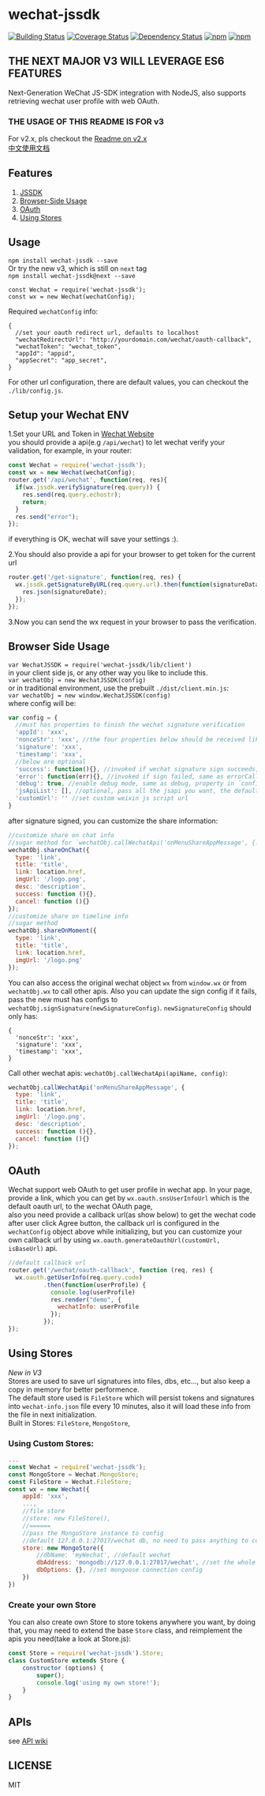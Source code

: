 # wechat-jssdk
[![Building Status](https://travis-ci.org/JasonBoy/wechat-jssdk.svg?branch=master)](https://travis-ci.org/JasonBoy/wechat-jssdk)
[![Coverage Status](https://coveralls.io/repos/github/JasonBoy/wechat-jssdk/badge.svg?branch=master)](https://coveralls.io/github/JasonBoy/wechat-jssdk?branch=master)
[![Dependency Status](https://david-dm.org/JasonBoy/wechat-jssdk.svg)](https://david-dm.org/JasonBoy/wechat-jssdk)
[![npm](https://img.shields.io/npm/v/wechat-jssdk.svg)](https://www.npmjs.com/package/wechat-jssdk)
[![npm](https://img.shields.io/npm/l/wechat-jssdk.svg)](https://www.npmjs.com/package/wechat-jssdk)

## THE NEXT MAJOR V3 WILL LEVERAGE ES6 FEATURES

Next-Generation WeChat JS-SDK integration with NodeJS, also supports retrieving wechat user profile with web OAuth.  
### THE USAGE OF THIS README IS FOR v3
For v2.x, pls checkout the [Readme on v2.x](https://github.com/JasonBoy/wechat-jssdk/tree/2.x)  
[中文使用文档](https://github.com/JasonBoy/wechat-jssdk/wiki/%E4%B8%AD%E6%96%87%E4%BD%BF%E7%94%A8%E6%96%87%E6%A1%A3)

## Features

  1. [JSSDK](#setup-your-wechat-env)
  1. [Browser-Side Usage](#browser-side-usage)
  1. [OAuth](#oauth)
  1. [Using Stores](#using-stores)

## Usage
`npm install wechat-jssdk --save`  
Or try the new v3, which is still on `next` tag  
`npm install wechat-jssdk@next --save`  


```
const Wechat = require('wechat-jssdk');
const wx = new Wechat(wechatConfig);
```

Required `wechatConfig` info:  

```
{
  //set your oauth redirect url, defaults to localhost
  "wechatRedirectUrl": "http://yourdomain.com/wechat/oauth-callback",
  "wechatToken": "wechat_token",
  "appId": "appid",
  "appSecret": "app_secret",
}
```

For other url configuration, there are default values, you can checkout the `./lib/config.js`.

## Setup your Wechat ENV  
1.Set your URL and Token in [Wechat Website](https://mp.weixin.qq.com)  
  you should provide a api(e.g `/api/wechat`) to let wechat verify your validation,
  for example, in your router:

  ```javascript
  const Wechat = require('wechat-jssdk');
  const wx = new Wechat(wechatConfig);
  router.get('/api/wechat', function(req, res){
    if(wx.jssdk.verifySignature(req.query)) {
      res.send(req.query.echostr);
      return;
    }
    res.send("error");
  });
  ```
  if everything is OK, wechat will save your settings :).

2.You should also provide a api for your browser to get token for the current url  

  ```javascript
  router.get('/get-signature', function(req, res) {
    wx.jssdk.getSignatureByURL(req.query.url).then(function(signatureData) {
      res.json(signatureDate);
    });  
  });
  ```
3.Now you can send the wx request in your browser to pass the verification.


## Browser Side Usage
`var WechatJSSDK = require('wechat-jssdk/lib/client')`  
in your client side js, or any other way you like to include this.  
`var wechatObj = new WechatJSSDK(config)`  
or in traditional environment, use the prebuilt `./dist/client.min.js`:  
`var wechatObj = new window.WechatJSSDK(config)`  
where config will be:

```javascript
var config = {
  //must has properties to finish the wechat signature verification
  'appId': 'xxx',
  'nonceStr': 'xxx', //the four properties below should be received like api '/get-signature' above
  'signature': 'xxx',
  'timestamp': 'xxx',
  //below are optional
  'success': function(){}, //invoked if wechat signature sign succeeds, same as successCallback
  'error': function(err){}, //invoked if sign failed, same as errorCallback
  'debug': true, //enable debug mode, same as debug, property in `config` object has higher priority
  'jsApiList': [], //optional, pass all the jsapi you want, the default will be ['onMenuShareTimeline', 'onMenuShareAppMessage']
  'customUrl': '' //set custom weixin js script url
}
```
after signature signed, you can customize the share information:  

```javascript
//customize share on chat info
//sugar method for `wechatObj.callWechatApi('onMenuShareAppMessage', {...})`
wechatObj.shareOnChat({
  type: 'link',
  title: 'title',
  link: location.href,
  imgUrl: '/logo.png',
  desc: 'description',
  success: function (){},
  cancel: function (){}
});
//customize share on timeline info
//sugar method
wechatObj.shareOnMoment({
  type: 'link',
  title: 'title',
  link: location.href,
  imgUrl: '/logo.png'
});
```
You can also access the original wechat object `wx` from `window.wx` or from `wechatObj.wx` to call other apis.
Also you can update the sign config if it fails, pass the new must has configs to `wechatObj.signSignature(newSignatureConfig)`.
`newSignatureConfig` should only has:
```
{
  'nonceStr': 'xxx',
  'signature': 'xxx',
  'timestamp': 'xxx',
}
```

Call other wechat apis: `wechatObj.callWechatApi(apiName, config)`:

```javascript
wechatObj.callWechatApi('onMenuShareAppMessage', {
  type: 'link',
  title: 'title',
  link: location.href,
  imgUrl: '/logo.png',
  desc: 'description',
  success: function (){},
  cancel: function (){}
});
```

## OAuth
Wechat support web OAuth to get user profile in wechat app.
In your page, provide a link, which you can get by `wx.oauth.snsUserInfoUrl` which is the default oauth url, to the wechat OAuth page,  
also you need provide a callback url(as show below) to get the wechat code after user click Agree button, the callback url is configured in the `wechatConfig` object above while initializing, but you can customize your own callback url by using `wx.oauth.generateOauthUrl(customUrl, isBaseUrl)` api.
```javascript
//default callback url
router.get('/wechat/oauth-callback', function (req, res) {
  wx.oauth.getUserInfo(req.query.code)
          .then(function(userProfile) {
            console.log(userProfile)
            res.render("demo", {
              wechatInfo: userProfile
            });
          });
});
```

## Using Stores

*New in V3*  
Stores are used to save url signatures into files, dbs, etc..., but also keep a copy in memory for better performence.  
The default store used is `FileStore` which will persist tokens and signatures into `wechat-info.json` file every 10 minutes, also it will load these info from the file in next initialization.  
Built in Stores: `FileStore`, `MongoStore`,  
### Using Custom Stores:

```javascript
...
const Wechat = require('wechat-jssdk');
const MongoStore = Wechat.MongoStore;
const FileStore = Wechat.FileStore;
const wx = new Wechat({
	appId: 'xxx',
	...,
	//file store
	//store: new FileStore(),
	//======
	//pass the MongoStore instance to config
	//default 127.0.0.1:27017/wechat db, no need to pass anything to constructor
	store: new MongoStore({
		//dbName: 'myWechat', //default wechat
		dbAddress: 'mongodb://127.0.0.1:27017/wechat', //set the whole connection uri by yourself
		dbOptions: {}, //set mongoose connection config
	})
})

```

### Create your own Store

You can also create own Store to store tokens anywhere you want, by doing that, you may need to extend the base `Store` class, and reimplement the apis you need(take a look at Store.js):

```javascript
const Store = require('wechat-jssdk').Store;
class CustomStore extends Store {
	constructor (options) {
		super();
		console.log('using my own store!');
	}
}
```


## APIs
see [API wiki](https://github.com/JasonBoy/wechat-jssdk/wiki/API)

## LICENSE

MIT
